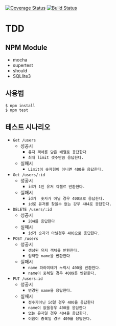 [![Coverage Status](https://coveralls.io/repos/github/cheese10yun/travis-ci-node/badge.svg?branch=master)](https://coveralls.io/github/cheese10yun/travis-ci-node?branch=master)
[![Build Status](https://travis-ci.org/cheese10yun/Node-TDD.svg?branch=master)](https://travis-ci.org/cheese10yun/Node-TDD)

# TDD

## NPM Module
* mocha
* supertest
* should
* SQLlite3

## 사용법
```
$ npm install
$ npm test
```
## 테스트 시나리오

* `Get /users`
    * 성공시
        * `유저 객체를 담은 배열로 응답한다`
        * `최대 limit 갯수만큼 응답한다.`
    * 실패시
        * `Limit이 숫자형이 아니면 400을 응답한다.`
* `Get /users/:id`
    * 성공시
        * `id가 1인 유저 객챌르 반환한다.`
    * 실패시
        * `id가  숫자가 아닐 경우 400으로 응답한다.`
        * `id로 유저를 찾을수 없는 걍우 404로 응답한다.`
* `DELETE /users/:id`
    * 성공시
        * `204를 응답한다`
    * 실패시
        * `id가 숫자가 아닐경우 400으로 응답한다.`
* `POST /users`
    * 성공시
        * `생성된 유저 객체를 반환한다.`
        * `입력한 name을 반환한다`
    * 실패시
        * `name 파라미테거 누락시 400을 반환한다.`
        * `name이 중복일 경우 4009를 반환한다.`
* `PUT /users:id`
    * 성공시
        * `변경된 name을 응답한다.`
    * 실패시
        * `정수가아닌 id일 경우 400을 응답한다`
        * `name이 없을경우 400을 응답한다`
        * `없는 유저일 경우 404을 응답한다.`
        * `이름이 중복일 경우 409를 응답한다.`    
